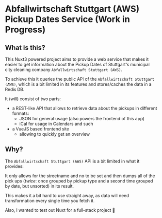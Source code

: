 # Abfallwirtschaft Stuttgart (AWS) Pickup Dates Service (Work in Progress)

## What is this?
This Nuxt3 powered project aims to provide a web service that makes it easier to get information about the Pickup Dates of Stuttgart's municipal city cleaning company `Abfallwirtschaft Stuttgart (AWS)`.

To achieve this it queries the public API of the `Abfallwirtschaft Stuttgart (AWS)`, which is a bit limited in its features and stores/caches the data in a Redis DB.

It (will) consist of two parts:
* a REST-like API that allows to retrieve data about the pickups in different formats:
  * JSON for general usage (also powers the frontend of this app)
  * iCal for usage in Calendars and such
* a VueJS based frontend site
  * allowing to quickly get an overview

## Why?
The `Abfallwirtschaft Stuttgart (AWS)` API is a bit limited in what it provides:

It only allows for the streetname and no to be set and then dumps all of the pick ups (*twice*: once grouped by pickup type and a second time grouped by date, but unsorted) in its result.

This makes it a bit hard to use straight away, as data will need transformation every single time you fetch it.

Also, I wanted to test out Nuxt for a full-stack project 🙂